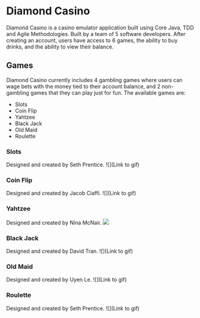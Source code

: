 # Diamond Casino

Diamond Casino is a casino emulator application built using Core Java, TDD and Agile Methodologies. Built by a team of 5 software developers. After creating an account, users have access to 6 games, the ability to buy drinks, and the ability to view their balance.

## Games

Diamond Casino currently includes 4 gambling games where users can wage bets with the money tied to their account balance, and 2 non-gambling games that they can play just for fun. The available games are:

- Slots
- Coin Flip
- Yahtzee
- Black Jack
- Old Maid
- Roulette

### Slots
Designed and created by Seth Prentice.
![](Link to gif)

### Coin Flip
Designed and created by Jacob Ciaffi.
![](Link to gif)

### Yahtzee
Designed and created by Nina McNair.
![](https://github.com/zipcodediamondcasino/GroupCasino/blob/working/Yahtzee.gif)

### Black Jack
Designed and created by David Tran.
![](Link to gif)

### Old Maid
Designed and created by Uyen Le.
![](Link to gif)

### Roulette
Designed and created by Seth Prentice.
![](Link to gif)

